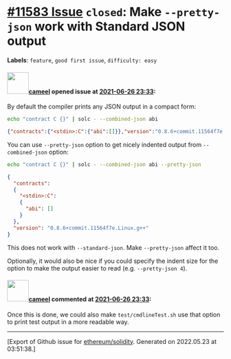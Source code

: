 # [\#11583 Issue](https://github.com/ethereum/solidity/issues/11583) `closed`: Make `--pretty-json` work with Standard JSON output
**Labels**: `feature`, `good first issue`, `difficulty: easy`


#### <img src="https://avatars.githubusercontent.com/u/137030?v=4" width="50">[cameel](https://github.com/cameel) opened issue at [2021-06-26 23:33](https://github.com/ethereum/solidity/issues/11583):

By default the compiler prints any JSON output in a compact form:

```bash
echo "contract C {}" | solc - --combined-json abi
```
```json
{"contracts":{"<stdin>:C":{"abi":[]}},"version":"0.8.6+commit.11564f7e.Linux.g++"}
```

You can use `--pretty-json` option to get nicely indented output from `--combined-json` option:

```bash
echo "contract C {}" | solc - --combined-json abi --pretty-json
```
```json
{
  "contracts":
  {
    "<stdin>:C":
    {
      "abi": []
    }
  },
  "version": "0.8.6+commit.11564f7e.Linux.g++"
}
```

This does not work with `--standard-json`. Make `--pretty-json` affect it too.

Optionally, it would also be nice if you could specify the indent size for the option to make the output easier to read (e.g. `--pretty-json 4`).

#### <img src="https://avatars.githubusercontent.com/u/137030?v=4" width="50">[cameel](https://github.com/cameel) commented at [2021-06-26 23:33](https://github.com/ethereum/solidity/issues/11583#issuecomment-869074310):

Once this is done, we could also make `test/cmdlineTest.sh` use that option to print test output in a more readable way.


-------------------------------------------------------------------------------



[Export of Github issue for [ethereum/solidity](https://github.com/ethereum/solidity). Generated on 2022.05.23 at 03:51:38.]
